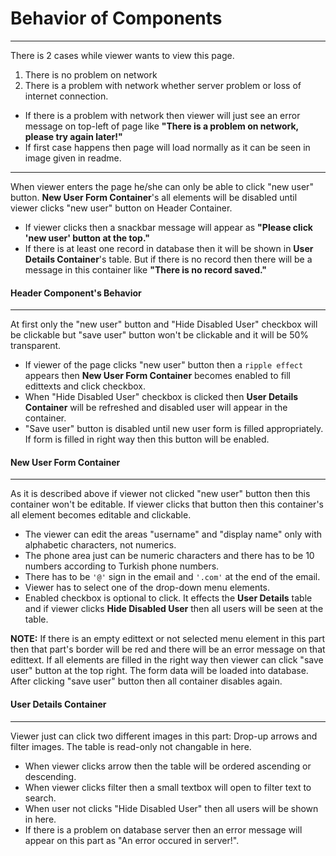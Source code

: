 # Behavior of Components
***
There is 2 cases while viewer wants to view this page. 
1. There is no problem on network
2. There is a problem with network whether server problem or loss of internet connection.

* If there is a problem with network then viewer will just see an error message on top-left of page like **"There is a problem on network, please try again later!"**
* If first case happens then page will load normally as it can be seen in image given in readme. 
***
When viewer enters the page he/she can only be able to click "new user" button. **New User Form Container**'s all elements will be disabled until viewer clicks "new user" button on Header Container. 
* If viewer clicks then a snackbar message will appear as **"Please click 'new user' button at the top."** 
* If there is at least one record in database then it will be shown in **User Details Container**'s table. But if there is no record then there will be a message in this container like **"There is no record saved."**

#### Header Component's Behavior
***
At first only the "new user" button and "Hide Disabled User" checkbox will be clickable but "save user" button won't be clickable and it will be 50% transparent.
* If viewer of the page clicks "new user" button then a `ripple effect` appears then **New User Form Container** becomes enabled to fill edittexts and click checkbox.
* When "Hide Disabled User" checkbox is clicked then **User Details Container** will be refreshed and disabled user will appear in the container.
* "Save user" button is disabled until new user form is filled appropriately. If form is filled in right way then this button will be enabled.

#### New User Form Container
***
As it is described above if viewer not clicked "new user" button then this container won't be editable. If viewer clicks that button then this container's all element becomes editable and clickable.
* The viewer can edit the areas "username" and "display name" only with alphabetic characters, not numerics.
* The phone area just can be numeric characters and there has to be 10 numbers according to Turkish phone numbers.
* There has to be `'@'` sign in the email and `'.com'` at the end of the email.
* Viewer has to select one of the drop-down menu elements.
* Enabled checkbox is optional to click. It effects the **User Details** table and if viewer clicks **Hide Disabled User** then all users will be seen at the table.

**NOTE:** If there is an empty edittext or not selected menu element in this part then that part's border will be red and there will be an error message on that edittext.
If all elements are filled in the right way then viewer can click "save user" button at the top right. The form data will be loaded into database.
After clicking "save user" button then all container disables again.

#### User Details Container
***
Viewer just can click two different images in this part: Drop-up arrows and filter images. The table is read-only not changable in here. 
* When viewer clicks arrow then the table will be ordered ascending or descending.
* When viewer clicks filter then a small textbox will open to filter text to search.
* When user not clicks "Hide Disabled User" then all users will be shown in here.
* If there is a problem on database server then an error message will appear on this part as "An error occured in server!".